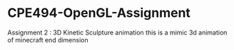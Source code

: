 # CPE494-OpenGL-Assignment
Assignment 2 : 3D Kinetic Sculpture animation
this is a mimic 3d animation of minecraft end dimension
